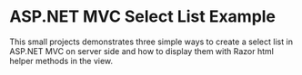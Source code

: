 ASP.NET MVC Select List Example
==========

This small projects demonstrates three simple ways to create a select list in ASP.NET MVC on server side
and how to display them with Razor html helper methods in the view.
